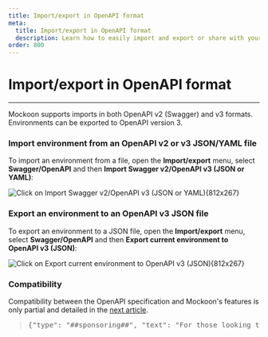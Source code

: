 ```yaml
---
title: Import/export in OpenAPI format
meta:
  title: Import/export in OpenAPI format
  description: Learn how to easily import and export or share with your team your mock API servers and routes using the OpenAPI specification
order: 800
---
```


# Import/export in OpenAPI format

---

Mockoon supports imports in both OpenAPI v2 (Swagger) and v3 formats. Environments can be exported to OpenAPI version 3.

### Import environment from an OpenAPI v2 or v3 JSON/YAML file

To import an environment from a file, open the **Import/export** menu, select **Swagger/OpenAPI** and then **Import Swagger v2/OpenAPI v3 (JSON or YAML)**:

![Click on Import Swagger v2/OpenAPI v3 (JSON or YAML){812x267}](/images/docs/shared/import-openapi.png)

### Export an environment to an OpenAPI v3 JSON file

To export an environment to a JSON file, open the **Import/export** menu, select **Swagger/OpenAPI** and then **Export current environment to OpenAPI v3 (JSON)**:

![Click on Export current environment to OpenAPI v3 (JSON){812x267}](/images/docs/shared/export-openapi.png)

### Compatibility

Compatibility between the OpenAPI specification and Mockoon's features is only partial and detailed in the [next article](docs:openapi/openapi-specification-compatibility).

> <pre>{"type": "##sponsoring##", "text": "For those looking to further leverage OpenAPI specifications in their workflow, consider Fern. Fern is an open-source toolkit that uses your API definition to generate idiomatic SDKs, server-side code, and beautiful documentation. Its schema-first design approach and automated outputs can provide a comprehensive solution for those seeking to optimize their OpenAPI workflow.", "link": "https://www.devmark.ai/fern/?utm_source=mockoon&utm_loc=docs-1&utm_type=embedding"}</pre>
